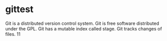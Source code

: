 # gittest
Git is a distributed version control system.
Git is free software distributed under the GPL.
Git has a mutable index called stage.
Git tracks changes of files.
11
